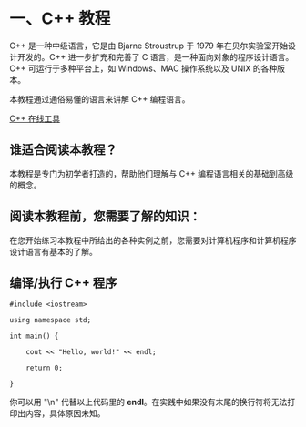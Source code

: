 # 一、C++ 教程

C++ 是一种中级语言，它是由 Bjarne Stroustrup 于 1979 年在贝尔实验室开始设计开发的。C++ 进一步扩充和完善了 C 语言，是一种面向对象的程序设计语言。C++ 可运行于多种平台上，如 Windows、MAC 操作系统以及 UNIX 的各种版本。

本教程通过通俗易懂的语言来讲解 C++ 编程语言。

[C++ 在线工具](https://www.runoob.com/try/showc.php?filename=helloworld&language=cpp)

## 谁适合阅读本教程？

  本教程是专门为初学者打造的，帮助他们理解与 C++ 编程语言相关的基础到高级的概念。

## 阅读本教程前，您需要了解的知识：

  在您开始练习本教程中所给出的各种实例之前，您需要对计算机程序和计算机程序设计语言有基本的了解。

## 编译/执行 C++ 程序

```
#include <iostream> 

using namespace std; 

int main() { 

    cout << "Hello, world!" << endl; 

    return 0; 

}
```



你可以用 "\n" 代替以上代码里的 **endl**。在实践中如果没有末尾的换行符将无法打印出内容，具体原因未知。

